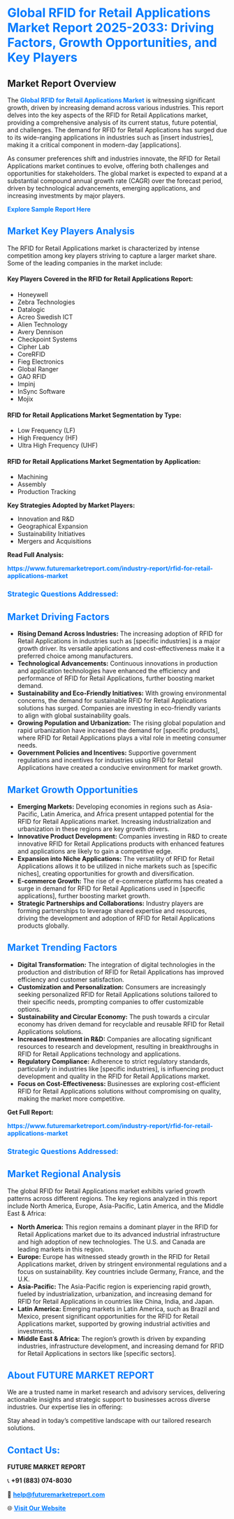 <h1 style="color: #007BFF;">Global RFID for Retail Applications Market Report 2025-2033: Driving Factors, Growth Opportunities, and Key Players</h1>

<section id="overview">
<h2>Market Report Overview</h2>
<p>The <a href="https://www.futuremarketreport.com/industry-report/rfid-for-retail-applications-market" style="color: #007BFF; text-decoration: none;"><strong>Global RFID for Retail Applications Market</strong></a> is witnessing significant growth, driven by increasing demand across various industries. This report delves into the key aspects of the RFID for Retail Applications market, providing a comprehensive analysis of its current status, future potential, and challenges. The demand for RFID for Retail Applications has surged due to its wide-ranging applications in industries such as [insert industries], making it a critical component in modern-day [applications].</p>
<p>As consumer preferences shift and industries innovate, the RFID for Retail Applications market continues to evolve, offering both challenges and opportunities for stakeholders. The global market is expected to expand at a substantial compound annual growth rate (CAGR) over the forecast period, driven by technological advancements, emerging applications, and increasing investments by major players.</p>
</section>

<section id="overview">
<p><a href="https://www.futuremarketreport.com/request-sample/reportId=32235" style="color: #007BFF; text-decoration: none;"><strong>Explore Sample Report Here</strong></a></p>
</section>

<section id="key-players">
<h2 style="color: #007BFF;">Market Key Players Analysis</h2>
<p>The RFID for Retail Applications market is characterized by intense competition among key players striving to capture a larger market share. Some of the leading companies in the market include:</p>
<h4>Key Players Covered in the RFID for Retail Applications Report:</h4>
<ul><li>Honeywell</li><li>Zebra Technologies</li><li>Datalogic</li><li>Acreo Swedish ICT</li><li>Alien Technology</li><li>Avery Dennison</li><li>Checkpoint Systems</li><li>Cipher Lab</li><li>CoreRFID</li><li>Fieg Electronics</li><li>Global Ranger</li><li>GAO RFID</li><li>Impinj</li><li>InSync Software</li><li>Mojix</li></ul>
<h4>RFID for Retail Applications Market Segmentation by Type:</h4>
<ul><li>Low Frequency (LF)</li><li>High Frequency (HF)</li><li>Ultra High Frequency (UHF)</li></ul>

<h4>RFID for Retail Applications Market Segmentation by Application:</h4>
<ul><li>Machining</li><li>Assembly</li><li>Production Tracking</li></ul>
<p><strong>Key Strategies Adopted by Market Players:</strong></p>
<ul>
<li>Innovation and R&D</li>
<li>Geographical Expansion</li>
<li>Sustainability Initiatives</li>
<li>Mergers and Acquisitions</li>
</ul>
</section>

<section>
<p><strong>Read Full Analysis: </strong></p><a href="https://www.futuremarketreport.com/industry-report/rfid-for-retail-applications-market" style="color: #007BFF; text-decoration: none;"><strong>https://www.futuremarketreport.com/industry-report/rfid-for-retail-applications-market</strong></a>
<h3 style="color: #007BFF;">Strategic Questions Addressed:</h3>
</section>

<section id="driving-factors">
<h2 style="color: #007BFF;">Market Driving Factors</h2>
<ul>
<li><strong>Rising Demand Across Industries:</strong> The increasing adoption of RFID for Retail Applications in industries such as [specific industries] is a major growth driver. Its versatile applications and cost-effectiveness make it a preferred choice among manufacturers.</li>
<li><strong>Technological Advancements:</strong> Continuous innovations in production and application technologies have enhanced the efficiency and performance of RFID for Retail Applications, further boosting market demand.</li>
<li><strong>Sustainability and Eco-Friendly Initiatives:</strong> With growing environmental concerns, the demand for sustainable RFID for Retail Applications solutions has surged. Companies are investing in eco-friendly variants to align with global sustainability goals.</li>
<li><strong>Growing Population and Urbanization:</strong> The rising global population and rapid urbanization have increased the demand for [specific products], where RFID for Retail Applications plays a vital role in meeting consumer needs.</li>
<li><strong>Government Policies and Incentives:</strong> Supportive government regulations and incentives for industries using RFID for Retail Applications have created a conducive environment for market growth.</li>
</ul>
</section>

<section id="growth-opportunities">
<h2 style="color: #007BFF;">Market Growth Opportunities</h2>
<ul>
<li><strong>Emerging Markets:</strong> Developing economies in regions such as Asia-Pacific, Latin America, and Africa present untapped potential for the RFID for Retail Applications market. Increasing industrialization and urbanization in these regions are key growth drivers.</li>
<li><strong>Innovative Product Development:</strong> Companies investing in R&D to create innovative RFID for Retail Applications products with enhanced features and applications are likely to gain a competitive edge.</li>
<li><strong>Expansion into Niche Applications:</strong> The versatility of RFID for Retail Applications allows it to be utilized in niche markets such as [specific niches], creating opportunities for growth and diversification.</li>
<li><strong>E-commerce Growth:</strong> The rise of e-commerce platforms has created a surge in demand for RFID for Retail Applications used in [specific applications], further boosting market growth.</li>
<li><strong>Strategic Partnerships and Collaborations:</strong> Industry players are forming partnerships to leverage shared expertise and resources, driving the development and adoption of RFID for Retail Applications products globally.</li>
</ul>
</section>

<section id="trending-factors">
<h2 style="color: #007BFF;">Market Trending Factors</h2>
<ul>
<li><strong>Digital Transformation:</strong> The integration of digital technologies in the production and distribution of RFID for Retail Applications has improved efficiency and customer satisfaction.</li>
<li><strong>Customization and Personalization:</strong> Consumers are increasingly seeking personalized RFID for Retail Applications solutions tailored to their specific needs, prompting companies to offer customizable options.</li>
<li><strong>Sustainability and Circular Economy:</strong> The push towards a circular economy has driven demand for recyclable and reusable RFID for Retail Applications solutions.</li>
<li><strong>Increased Investment in R&D:</strong> Companies are allocating significant resources to research and development, resulting in breakthroughs in RFID for Retail Applications technology and applications.</li>
<li><strong>Regulatory Compliance:</strong> Adherence to strict regulatory standards, particularly in industries like [specific industries], is influencing product development and quality in the RFID for Retail Applications market.</li>
<li><strong>Focus on Cost-Effectiveness:</strong> Businesses are exploring cost-efficient RFID for Retail Applications solutions without compromising on quality, making the market more competitive.</li>
</ul>
</section>

<section>
<p><strong>Get Full Report: </strong></p><a href="https://www.futuremarketreport.com/industry-report/rfid-for-retail-applications-market" style="color: #007BFF; text-decoration: none;"><strong>https://www.futuremarketreport.com/industry-report/rfid-for-retail-applications-market</strong></a>
<h3 style="color: #007BFF;">Strategic Questions Addressed:</h3>
</section>


<section id="regional-analysis">
<h2 style="color: #007BFF;">Market Regional Analysis</h2>
<p>The global RFID for Retail Applications market exhibits varied growth patterns across different regions. The key regions analyzed in this report include North America, Europe, Asia-Pacific, Latin America, and the Middle East & Africa:</p>
<ul>
<li><strong>North America:</strong> This region remains a dominant player in the RFID for Retail Applications market due to its advanced industrial infrastructure and high adoption of new technologies. The U.S. and Canada are leading markets in this region.</li>
<li><strong>Europe:</strong> Europe has witnessed steady growth in the RFID for Retail Applications market, driven by stringent environmental regulations and a focus on sustainability. Key countries include Germany, France, and the U.K.</li>
<li><strong>Asia-Pacific:</strong> The Asia-Pacific region is experiencing rapid growth, fueled by industrialization, urbanization, and increasing demand for RFID for Retail Applications in countries like China, India, and Japan.</li>
<li><strong>Latin America:</strong> Emerging markets in Latin America, such as Brazil and Mexico, present significant opportunities for the RFID for Retail Applications market, supported by growing industrial activities and investments.</li>
<li><strong>Middle East & Africa:</strong> The region’s growth is driven by expanding industries, infrastructure development, and increasing demand for RFID for Retail Applications in sectors like [specific sectors].</li>
</ul>
</section>

<footer>
<h2 style="color: #007BFF;">About FUTURE MARKET REPORT</h2>
<p>We are a trusted name in market research and advisory services, delivering actionable insights and strategic support to businesses across diverse industries. Our expertise lies in offering:</p>

<p>Stay ahead in today’s competitive landscape with our tailored research solutions.</p>

<h2 style="color: #007BFF;">Contact Us:</h2>
<p><strong>FUTURE MARKET REPORT</strong></p>
<p>📞 <strong>+91 (883) 074-8030</strong></p>
<p>📧 <strong><a href="mailto:help@futuremarketreport.com" style="color: #007BFF;">help@futuremarketreport.com</a></strong></p>
<p>🌐 <strong><a href="https://www.futuremarketreport.com/" style="color: #007BFF;">Visit Our Website</a></strong></p>
</footer>